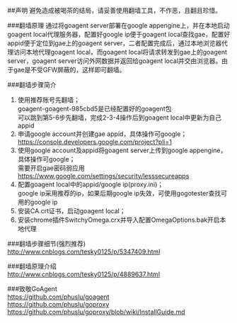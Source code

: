 ##声明
避免造成被喝茶的结局，请妥善使用翻墙工具，不作恶，且翻且珍惜。

###翻墙原理
通过将goagent server部署在google appengine上，并在本地启动goagent local代理服务器，配置好google ip便于goagent local查找gae，配置好appid便于定位到gae上的goagent server，二者配置完成后，通过本地浏览器代理访问本地代理goagent local，而goagent local将请求转发到gae上的goagent server，goagent server访问外网数据并返回给goagent local并交由浏览器。由于gae是不受GFW屏蔽的，这样即可翻墙。

###翻墙步骤简介
1. 使用推荐账号先翻墙；  
goagent-goagent-985cbd5是已经配置好的goagent包  
可以跳到第5-6步先翻墙，完成2-3-4操作后到goagent local中更新为自己appid  
2. 申请google account并创建gae appid，具体操作可google；  
https://console.developers.google.com/project?pli=1  
3. 使用google account及appid将goagent server上传到google appengine，具体操作可google；  
需要开启gae密码弱应用 https://www.google.com/settings/security/lesssecureapps  
4. 配置goagent local中的appid/google ip(proxy.ini)；  
google ip采用推荐的ip，如果后期google ip失效，可使用gogotester查找可用的google ip  
5. 安装CA.crt证书，启动goagent local；  
6. 安装chrome插件SwitchyOmega.crx并导入配置OmegaOptions.bak开启本地代理  

###翻墙步骤细节(强烈推荐)  
http://www.cnblogs.com/tesky0125/p/5347409.html  

###翻墙原理介绍  
http://www.cnblogs.com/tesky0125/p/4889637.html  

###致敬GoAgent  
https://github.com/phuslu/goagent  
https://github.com/phuslu/goproxy  
https://github.com/phuslu/goproxy/blob/wiki/InstallGuide.md  
